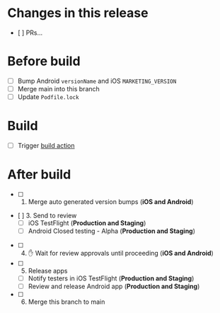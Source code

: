 # Changes in this release

- [ ] PRs...

# Before build

- [ ] Bump Android `versionName` and iOS `MARKETING_VERSION`
- [ ] Merge main into this branch
- [ ] Update `Podfile.lock`

# Build

- [ ] Trigger [build action](https://github.com/29ki/29k/actions/workflows/build.yml)

# After build

- [ ] 1. Merge auto generated version bumps (**iOS and Android**)
- [ ] 3. Send to review
  - [ ] iOS TestFlight (**Production and Staging**)
  - [ ] Android Closed testing - Alpha (**Production and Staging**)
- [ ] 4. ✋ Wait for review approvals until proceeding (**iOS and Android**)
- [ ] 5. Release apps
  - [ ] Notify testers in iOS TestFlight (**Production and Staging**)
  - [ ] Review and release Android app (**Production and Staging**)
- [ ] 6. Merge this branch to main
